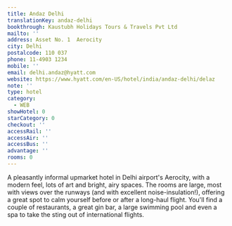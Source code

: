 ```yaml
---
title: Andaz Delhi
translationKey: andaz-delhi
bookthrough: Kaustubh Holidays Tours & Travels Pvt Ltd
mailto: ''
address: Asset No. 1  Aerocity
city: Delhi
postalcode: 110 037
phone: 11-4903 1234
mobile: ''
email: delhi.andaz@hyatt.com
website: https://www.hyatt.com/en-US/hotel/india/andaz-delhi/delaz
note: ''
type: hotel
category:
  - WEB
showHotel: 0
starCategory: 0
checkout: ''
accessRail: ''
accessAir: ''
accessBus: ''
advantage: ''
rooms: 0
---
```

A pleasantly informal upmarket hotel in Delhi airport's Aerocity, with a modern feel, lots of art and bright, airy spaces. The rooms are large, most with views over the runways (and with excellent noise-insulation!), offering a great spot to calm yourself before or after a long-haul flight. You'll find a couple of restaurants, a great gin bar, a large swimming pool and even a spa to take the sting out of international flights.